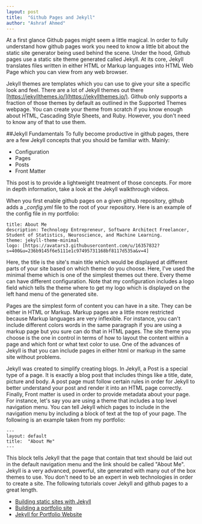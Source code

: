 ```yaml
---
layout: post
title:  "Github Pages and Jekyll"
author: "Ashraf Ahmed"
---
```


At a first glance Github pages might seem a little magical. In order to fully understand how github pages work you need to know a little bit about the static site generator being used behind the scene. Under the hood, Github pages use a static site theme generated called Jekyll. At its core, Jekyll translates files written in either HTML or Markup languages into HTML Web Page which you can view from any web browser.  

Jekyll themes are templates which you can use to give your site a specific look and feel. There are a lot of Jekyll themes out there [https://jekyllthemes.io/](https://jekyllthemes.io/). Github only supports a fraction of those themes by default as outlined in the Supported Themes webpage. You can create your theme from scratch if you know enough about HTML, Cascading Style Sheets, and Ruby. However, you don't need to know any of that to use them.  

##Jekyll Fundamentals 
To fully become productive in github pages, there are a few Jekyll concepts that you should be familiar with. Mainly: 
- Configuration 
- Pages 
- Posts 
- Front Matter 

This post is to provide a lightweight treatment of those concepts. For more in depth information, take a look at the Jekyll walkthrough videos. 

When you first enable github pages on a given github repository, github adds a *_config.yml* file to the root of your repository. Here is an example of the config file in my portfolio: 
```
title: About Me 
description: Technology Entrepreneur, Software Architect Freelancer, Student of Statistics, Neuroscience, and Machine Learning. 
theme: jekyll-theme-minimal 
logo: [https://avatars3.githubusercontent.com/u/16357832?s=400&u=236b9145f6e5111e1c97495731168bf8117d535a&v=4]
```

Here, the title is the site's main title which would be displayed at different parts of your site based on which theme do you choose. Here, I've used the minimal theme which is one of the simplest themes out there. 
Every theme can have different configuration. Note that my configuration includes a logo field which tells the theme where to get my logo which is displayed on the left hand menu of the generated site. 

Pages are the simplest form of content you can have in a site. They can be either in HTML or Markup. Markup pages are a little more restricted because Markup languages are very inflexible. For instance, you can't include different colors words in the same paragraph if you are using a markup page but you sure can do that in HTML pages. The site theme you choose is the one in control in terms of how to layout the content within a page and which font or what text color to use. One of the advances of Jekyll is that you can include pages in either html or markup in the same site without problems. 

Jekyll was created to simplify creating blogs. In Jekyll, a Post is a special type of a page. It is exactly a blog post that includes things like a title, date, picture and body. A post page must follow certain rules in order for Jekyll to better understand your post and render it into an HTML page correctly.  
Finally, Front matter is used in order to provide metadata about your page. For instance, let's say you are using a theme that includes a top level navigation menu. You can tell Jekyll which pages to include in the navigation menu by including a block of text at the top of your page. The following is an example taken from my portfolio: 

```
--- 
layout: default 
title:  "About Me" 
--- 
```

This block tells Jekyll that the page that contain that text should be laid out in the default navigation menu and the link should be called "About Me". 
Jekyll is a very advanced, powerful, site generated with many out of the box themes to use. You don't need to be an expert in web technologies in order to create a site. The following tutorials cover Jekyll and github pages to a great length. 

- [Building static sites with Jekyll](https://programminghistorian.org/en/lessons/building-static-sites-with-jekyll-github-pages)
- [Building a portfolio site](https://medium.com/@jarednutt27/building-a-portfolio-site-or-github-and-jekyll-match-made-in-heaven-13139b768f54)
- [Jekyll for Portfolio Website](https://yannherklotz.com/blog/2018-07-08-jekyll-for-portfolio-website.html)

 
